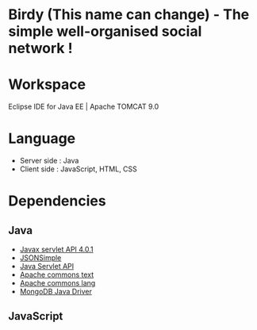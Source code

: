 # Birdy (This name can change) - The simple well-organised social network !

# Workspace

Eclipse IDE for Java EE | Apache TOMCAT 9.0

# Language

- Server side : Java
- Client side : JavaScript, HTML, CSS

# Dependencies

## Java

- [Javax servlet API 4.0.1](https://mvnrepository.com/artifact/javax.servlet/javax.servlet-api)
- [JSONSimple](https://github.com/fangyidong/json-simple)
- [Java Servlet API](https://maven.java.net/content/repositories/releases/javax/servlet/javax.servlet-api/)
- [Apache commons text](https://mvnrepository.com/artifact/org.apache.commons/commons-text/1.8)
- [Apache commons lang](https://mvnrepository.com/artifact/org.apache.commons/commons-lang3/3.9)
- [MongoDB Java Driver](https://mvnrepository.com/artifact/org.mongodb/mongo-java-driver/3.12.1)

## JavaScript
